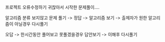 프로젝트 오류수정하기 귀찮아서 시작한 문제풀이....


알고리즘 분류 보지않고 문제 풀기 ->
정답 -> 알고리즘 보기 -> 출제자가 원한 알고리즘이 아닐경우 다시풀기

오답 -> 한시간동안 풀어보고 못풀겠을경우 답안보기 -> 이해후 다시풀기